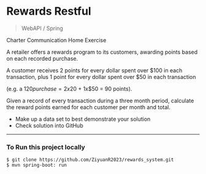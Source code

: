Rewards Restful
===============================

> WebAPI / Spring

 
Charter Communication Home Exercise

A retailer offers a rewards program to its customers, awarding points based on each recorded purchase.

 

A customer receives 2 points for every dollar spent over $100 in each transaction, plus 1 point for every dollar spent over $50 in each transaction

(e.g. a $120 purchase = 2x$20 + 1x$50 = 90 points).

 

Given a record of every transaction during a three month period, calculate the reward points earned for each customer per month and total.

* Make up a data set to best demonstrate your solution
* Check solution into GitHub


  

------------------------------------------------------------


### To Run this project locally
```shell
$ git clone https://github.com/ZiyuanR2023/rewards_system.git
$ mvn spring-boot: run
